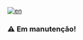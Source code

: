 [![en](https://img.shields.io/badge/language-en-green)](https://github.com/ikkidominico/ikkidominico/blob/main/README.md)

### ⚠️ Em manutenção!
